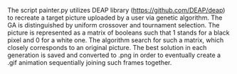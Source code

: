 The script painter.py utilizes DEAP library (https://github.com/DEAP/deap) to recreate a target picture uploaded by a user via genetic algorithm. The GA is distinguished by uniform crossover and tournament selection. The picture is represented as a matrix of booleans such that 1 stands for a black pixel and 0 for a white one. The algorithm search for such a matrix, which closely corresponds to an original picture. The best solution in each generation is saved and converted to .png in order to eventually create a .gif animation sequentially  joining such frames together. 

